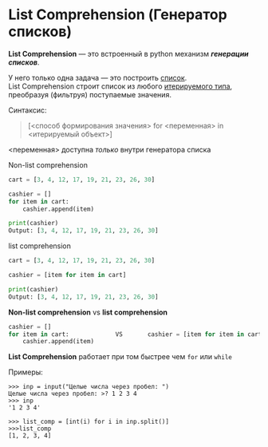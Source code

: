 # List Comprehension (Генератор списков)

**List Comprehension** — это встроенный в python механизм ***генерации списков***. 

У него только одна задача — это построить [список](Python-List%20(Списки).md).<br> 
List Comprehension строит список из любого [итерируемого типа](Паттерн-Итератор.md), 
преобразуя (фильтруя) поступаемые значения.

Синтаксис:
>[<способ формирования значения> for <переменная> in <итерируемый объект>]

<переменная> доступна *только* внутри генератора списка 

Non-list comprehension
```python
cart = [3, 4, 12, 17, 19, 21, 23, 26, 30]

cashier = []
for item in cart:
    cashier.append(item)

print(cashier)
Output: [3, 4, 12, 17, 19, 21, 23, 26, 30]
```
list comprehension
```python
cart = [3, 4, 12, 17, 19, 21, 23, 26, 30]

cashier = [item for item in cart]

print(cashier)
Output: [3, 4, 12, 17, 19, 21, 23, 26, 30]
```

**Non-list comprehension** vs **list comprehension**
```python
cashier = []
for item in cart:             VS       cashier = [item for item in cart]
    cashier.append(item)
```
**List Comprehension** работает при том быстрее чем `for` или `while`

Примеры:
```
>>> inp = input("Целые числа через пробел: ")
Целые числа через пробел: >? 1 2 3 4
>>> inp
'1 2 3 4'

>>> list_comp = [int(i) for i in inp.split()]
>>>list_comp
[1, 2, 3, 4]
```